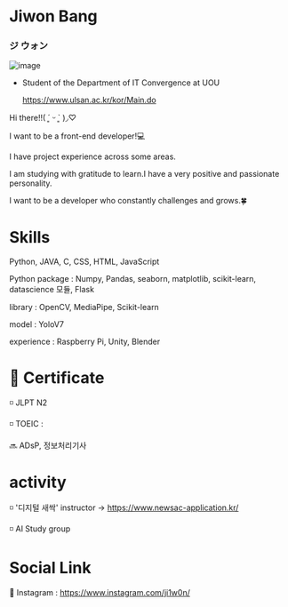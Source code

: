 # Jiwon Bang

### ジ ウォン
![image](https://github.com/ji1won/ji1won/assets/141638383/ebf48ed2-2e72-4197-bd9d-0af734603e79)

- Student of the Department of IT Convergence at UOU
    
     https://www.ulsan.ac.kr/kor/Main.do


Hi there!!( ´͈ ᵕ `͈ )◞♡

I want to be a front-end developer!💻

I have project experience across some areas.

I am studying with gratitude to learn.I have a very positive and passionate personality.

I want to be a developer who constantly challenges and grows.🍀


# Skills
Python, JAVA, C, CSS, HTML, JavaScript

Python package : Numpy, Pandas, seaborn, matplotlib, scikit-learn, datascience 모듈, Flask

library : OpenCV, MediaPipe, Scikit-learn

model : YoloV7

experience : Raspberry Pi, Unity, Blender


# 📝 Certificate
◽ JLPT N2

◽ TOEIC : 

🔜 ADsP, 정보처리기사


# activity

◽ '디지털 새싹' instructor -> https://www.newsac-application.kr/

◽ AI Study group 

# Social Link
🍨 Instagram : https://www.instagram.com/ji1w0n/


